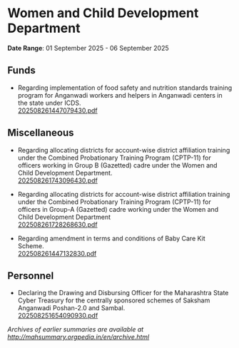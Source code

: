 # Women and Child Development Department

**Date Range**: 01 September 2025 - 06 September 2025


## Funds
- Regarding implementation of food safety and nutrition standards training program for Anganwadi workers and helpers in Anganwadi centers in the state under ICDS.\
  [202508261447079430.pdf](https://gr.maharashtra.gov.in/Site/Upload/Government%20Resolutions/English/202508261447079430.pdf)

## Miscellaneous
- Regarding allocating districts for account-wise district affiliation training under the Combined Probationary Training Program (CPTP-11) for officers working in Group B (Gazetted) cadre under the Women and Child Development Department.\
  [202508261743096430.pdf](https://gr.maharashtra.gov.in/Site/Upload/Government%20Resolutions/English/202508261743096430.pdf)

- Regarding allocating districts for account-wise district affiliation training under the Combined Probationary Training Program (CPTP-11) for officers in Group-A (Gazetted) cadre working under the Women and Child Development Department\
  [202508261728268630.pdf](https://gr.maharashtra.gov.in/Site/Upload/Government%20Resolutions/English/202508261728268630.pdf)

- Regarding amendment in terms and conditions of Baby Care Kit Scheme.\
  [202508261447132830.pdf](https://gr.maharashtra.gov.in/Site/Upload/Government%20Resolutions/English/202508261447132830.pdf)

## Personnel
- Declaring the Drawing and Disbursing Officer for the Maharashtra State Cyber Treasury for the centrally sponsored schemes of Saksham Anganwadi Poshan-2.0 and Sambal.\
  [202508251654090930.pdf](https://gr.maharashtra.gov.in/Site/Upload/Government%20Resolutions/English/202508251654090930.pdf)


*Archives of earlier summaries are available at http://mahsummary.orgpedia.in/en/archive.html*